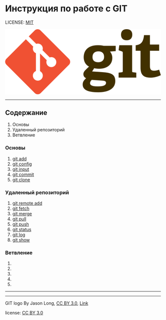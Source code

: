 # Инструкция по работе с GIT

LICENSE: [MIT](./license.md)

![git-logo](./assets/Git-logo.svg.png)

---

## Содержание

1. Основы
2. Удаленный репозиторий
3. Ветвление

### Основы

1. [git add](./add.md)
2. [git config](./config.md)
3. [git input](./input.md)
4. [git commit](./commit.md)
5. [git clone](./clone.md)

### Удаленный репозиторий

1. [git remote add](./remote.md)
2. [git fetch](./fetch.md)
3. [git merge](./merge.md)
4. [git pull](./pull.md)
5. [git push](./push.md)
6. [git status](./status.md)
7. [git log](./log.md)
8. [git show](./show.md)

### Ветвление 

1.
2.
3.
4.
5.

---
---

GIT logo By Jason Long, <a href="https://creativecommons.org/licenses/by/3.0" title="Creative Commons Attribution 3.0">CC BY 3.0</a>, <a href="https://commons.wikimedia.org/w/index.php?curid=19329352">Link</a>

license: [CC BY 3.0](https://creativecommons.org/licenses/by/3.0/)